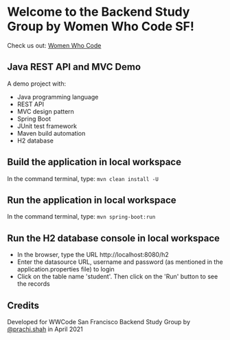 # Welcome to the Backend Study Group by Women Who Code SF!

Check us out: [Women Who Code](https://www.womenwhocode.com/)

## Java REST API and MVC Demo

A demo project with:

- Java programming language
- REST API
- MVC design pattern
- Spring Boot
- JUnit test framework
- Maven build automation
- H2 database

## Build the application in local workspace

In the command terminal, type: ```mvn clean install -U```

## Run the application in local workspace

In the command terminal, type: ```mvn spring-boot:run```

## Run the H2 database console in local workspace

- In the browser, type the URL http://localhost:8080/h2
- Enter the datasource URL, username and password (as mentioned in the application.properties file)
  to login
- Click on the table name 'student'. Then click on the 'Run' button to see the records

## Credits

Developed for WWCode San Francisco Backend Study Group by
[@prachi.shah](https://www.linkedin.com/in/prachisshah/) in April 2021